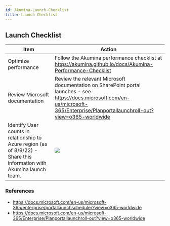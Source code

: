 ```yaml
---
id: Akumina-Launch-Checklist
title: Launch Checklist
---
```


## Launch Checklist

| Item | Action |
| -- | -- |
| Optimize performance | Follow the Akumina performance checklist at https://akumina.github.io/docs/Akumina-Performance-Checklist |
| Review Microsoft documentation | Review the relevant Microsoft documentation on SharePoint portal launches - see https://docs.microsoft.com/en-us/microsoft-365/Enterprise/Planportallaunchroll-out?view=o365-worldwide |
| Identify User counts in relationship to Azure region (as of 8/9/22) - Share this information with Akumina launch team. | ![](https://akuminadownloads.blob.core.windows.net/wiki/AkuminaDev/AzureRegions.PNG) 



### References
* https://docs.microsoft.com/en-us/microsoft-365/enterprise/portallaunchscheduler?view=o365-worldwide
* https://docs.microsoft.com/en-us/microsoft-365/Enterprise/Planportallaunchroll-out?view=o365-worldwide
